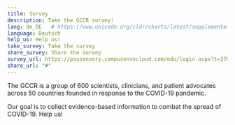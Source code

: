 ```yaml
---
title: Survey
description: Take the GCCR survey!
lang: de_DE   # https://www.unicode.org/cldr/charts/latest/supplemental/language_territory_information.html
language: Deutsch
help_us: Help us!
take_survey: Take the survey
share_survey: Share the survey
survey_url: https://psusensory.compusensecloud.com/edu/login.aspx?t=370465b8-49ef-4d1b-82cc-164593387d69
share_url: "#"
---
```

The GCCR is a group of 600 scientists, clinicians, and patient advocates across 50 countries founded in response to the COVID-19 pandemic.

Our goal is to collect evidence-based information to combat the spread of COVID-19. Help us!